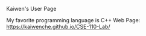 Kaiwen's User Page

My favorite programming language is C++
Web Page: https://kaiwenche.github.io/CSE-110-Lab/